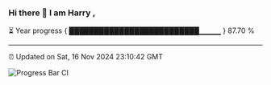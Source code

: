 ### Hi there 👋 I am Harry , 

⏳ Year progress { ██████████████████████████▁▁▁▁ } 87.70 %

---

⏰ Updated on Sat, 16 Nov 2024 23:10:42 GMT

![Progress Bar CI](https://github.com/duykhang68/duykhang68/workflows/Progress%20Bar%20CI/badge.svg)
